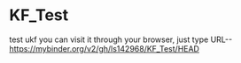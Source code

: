 # KF_Test
test ukf
you can visit it through your browser, just type URL-- https://mybinder.org/v2/gh/ls142968/KF_Test/HEAD 
